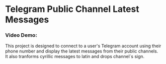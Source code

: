 # Telegram Public Channel Latest Messages

### Video Demo: 

This project is designed to connect to a user's Telegram account using their phone number and display the latest messages from their public channels. It also tranforms cyrillic messages to latin and drops channel`s sign.